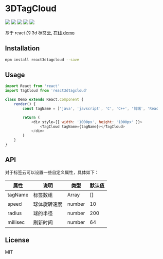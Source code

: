 
# 3DTagCloud

![](https://img.shields.io/badge/npm-0.12-orange.svg) ![](https://img.shields.io/github/issues/crazylxr/3dtagcloudforeact.svg) ![](https://img.shields.io/github/forks/crazylxr/3dtagcloudforeact.svg) ![](https://img.shields.io/github/stars/crazylxr/3dtagcloudforeact.svg) ![](https://img.shields.io/github/license/crazylxr/3dtagcloudforeact.svg)

基于 react 的 3d 标签云, [在线 demo](https://crazylxr.github.io/3dtagcloudforeact/)

## Installation

```bash
npm install react3dtagcloud --save
```

## Usage

```javascript
import React from 'react'
import TagCloud from 'react3dtagcloud'

class Demo extends React.Component {
	render() {
        const tagName = ['java', 'javscript', 'C', 'C++', '前端', 'React', 'Vue', 'redux', '写作', '程序员', '编程']

		return (
			<div style={{ width: '1000px', height: '1000px' }}>
				<TagCloud tagName={tagName}></TagCloud>
			</div>
		)
	}
}

```

## API
对于标签云可以设置一些自定义属性，具体如下：

| 属性 | 说明 | 类型 | 默认值
| --- | --- | --- | -- |
| tagName | 标签数组 | Array<string>| []
| speed | 球体旋转速度 | number | 10
| radius | 球的半径 | number | 200 |
| millisec | 刷新时间 | number | 64 |

## License
MIT
